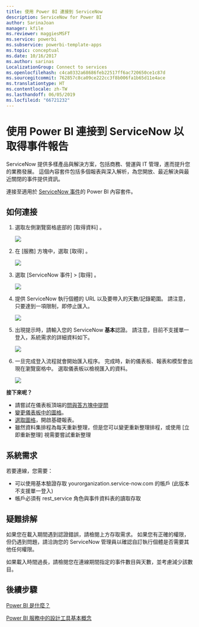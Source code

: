 ```yaml
---
title: 使用 Power BI 連接到 ServiceNow
description: ServiceNow for Power BI
author: SarinaJoan
manager: kfile
ms.reviewer: maggiesMSFT
ms.service: powerbi
ms.subservice: powerbi-template-apps
ms.topic: conceptual
ms.date: 10/16/2017
ms.author: sarinas
LocalizationGroup: Connect to services
ms.openlocfilehash: c4ca0332a68686feb22517ff6ac720650ce1c87d
ms.sourcegitcommit: 762857c8ca09ce222cc3f8b006fa1b65d11e4ace
ms.translationtype: HT
ms.contentlocale: zh-TW
ms.lasthandoff: 06/05/2019
ms.locfileid: "66721232"
---
```

# <a name="connect-to-servicenow-with-power-bi-for-incident-reporting"></a>使用 Power BI 連接到 ServiceNow 以取得事件報告
ServiceNow 提供多樣產品與解決方案，包括商務、營運與 IT 管理，進而提升您的業務發展。 這個內容套件包括多個報表與深入解析，為您開放、最近解決與最近關閉的事件提供資訊。  

連接至適用於 [ServiceNow 事件](https://app.powerbi.com/getdata/services/servicenow)的 Power BI 內容套件。

## <a name="how-to-connect"></a>如何連接
1. 選取左側瀏覽窗格底部的 [取得資料]  。
   
   ![](media/service-connect-to-servicenow/pbi_getdata.png) 
2. 在 [服務]  方塊中，選取 [取得]  。
   
   ![](media/service-connect-to-servicenow/pbi_getservices.png) 
3. 選取 [ServiceNow 事件]  \> [取得]  。
   
   ![](media/service-connect-to-servicenow/connect.png)
4. 提供 ServiceNow 執行個體的 URL 以及要帶入的天數/記錄範圍。 請注意，只要達到一項限制，即停止匯入。
   
   ![](media/service-connect-to-servicenow/params.png)
5. 出現提示時，請輸入您的 ServiceNow **基本**認證。 請注意，目前不支援單一登入，系統需求的詳細資料如下。
   
   ![](media/service-connect-to-servicenow/creds.png)
6. 一旦完成登入流程就會開始匯入程序。 完成時，新的儀表板、報表和模型會出現在瀏覽窗格中。 選取儀表板以檢視匯入的資料。
   
    ![](media/service-connect-to-servicenow/dashboard.png)

**接下來呢？**

* 請嘗試在儀表板頂端的[問與答方塊中提問](consumer/end-user-q-and-a.md)
* [變更儀表板中的圖格](service-dashboard-edit-tile.md)。
* [選取圖格](consumer/end-user-tiles.md)，開啟基礎報表。
* 雖然資料集排程為每天重新整理，但是您可以變更重新整理排程，或使用 [立即重新整理]  視需要嘗試重新整理

## <a name="system-requirements"></a>系統需求
若要連線，您需要：  

* 可以使用基本驗證存取 yourorganization.service-now.com 的帳戶 (此版本不支援單一登入)  
* 帳戶必須有 rest_service 角色與事件資料表的讀取存取  

## <a name="troubleshooting"></a>疑難排解
如果您在載入期間遇到認證錯誤，請檢閱上方存取需求。 如果您有正確的權限，但仍遇到問題，請洽詢您的 ServiceNow 管理員以確認自訂執行個體是否需要其他任何權限。

如果載入時間過長，請檢閱您在連線期間指定的事件數目與天數，並考慮減少該數目。

## <a name="next-steps"></a>後續步驟
[Power BI 是什麼？](power-bi-overview.md)

[Power BI 服務中的設計工具基本概念](service-basic-concepts.md)

